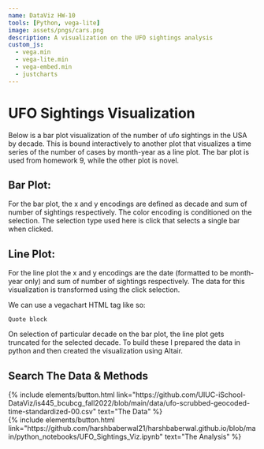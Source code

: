 ```yaml
---
name: DataViz HW-10
tools: [Python, vega-lite]
image: assets/pngs/cars.png
description: A visualization on the UFO sightings analysis
custom_js:
  - vega.min
  - vega-lite.min
  - vega-embed.min
  - justcharts
---
```



# UFO Sightings Visualization

Below is a bar plot visualization of the number of ufo sightings in the USA by decade. This is bound interactively to another plot that visualizes a time series of the number of cases by month-year as a line plot. The bar plot is used from homework 9, while the other plot is novel. 

## Bar Plot:
For the bar plot, the x and y encodings are defined as decade and sum of number of sightings respectively. The color encoding is conditioned on the selection. The selection type used here is click that selects a single bar when clicked.

## Line Plot:
For the line plot the x and y encodings are the date (formatted to be month-year only) and sum of number of sightings respectively. The data for this visualization is transformed using the click selection.


We can use a vegachart HTML tag like so:

```
Quote block
```

<vegachart schema-url="{{ site.baseurl }}/assets/json/ufo_vis.json" style="width: 100%"></vegachart>

On selection of particular decade on the bar plot, the line plot gets truncated for the selected decade. To build these I prepared the data in python and then created the visualization using Altair.


## Search The Data & Methods

<div class="left">
{% include elements/button.html link="https://github.com/UIUC-iSchool-DataViz/is445_bcubcg_fall2022/blob/main/data/ufo-scrubbed-geocoded-time-standardized-00.csv" text="The Data" %}
</div>

<div class="right">
{% include elements/button.html link="https://github.com/harshbaberwal21/harshbaberwal.github.io/blob/main/python_notebooks/UFO_Sightings_Viz.ipynb" text="The Analysis" %}
</div>

